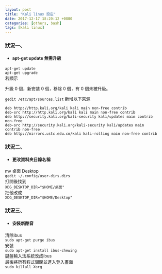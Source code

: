 ```yaml
---
layout: post                          
title: "Kali linux 設定"                   
date: 2017-12-17 18:20:12 +0800       
categories: [others, bash]         
tags: [kali linux]
---
```



### 狀況一、

- #### **apt-get update 無需升級**  

```apt-get update```  
```apt-get upgrade```  
若顯示  

升級 0 個，新安裝 0 個，移除 0 個，有 0 個未被升級。  

```gedit /etc/apt/sources.list```
新增以下來源  

```
deb http://http.kali.org/kali kali main non-free contrib
deb-src http://http.kali.org/kali kali main non-free contrib
deb http://security.kali.org/kali-security kali/updates main contrib non-free
deb-src http://security.kali.org/kali-security kali/updates main contrib non-free
deb http://mirrors.ustc.edu.cn/kali kali-rolling main non-free contrib
```



### 狀況二、

- #### **更改資料夾目錄名稱**  

mv 桌面 Desktop  
```gedit ~/.config/user-dirs.dirs```  
打開後找到  
```XDG_DESKTOP_DIR="$HOME/桌面"```  
把他改成  
```XDG_DESKTOP_DIR="$HOME/Desktop"```  




### 狀況三、


- #### **安裝新酷音**  

清除ibus  
```sudo apt-get purge ibus```  
安裝  
```sudo apt-get install ibus-chewing```  
鍵盤輸入法系統改成ibus  
最後將所有程式關閉並進入登入畫面  
```sudo killall Xorg```